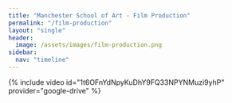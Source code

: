 ```yaml
---
title: "Manchester School of Art - Film Production"
permalink: "/film-production"
layout: "single"
header:
  image: /assets/images/film-production.png
sidebar:
  nav: "timeline"
---
```


{% include video id="1t6OFnYdNpyKuDhY9FQ33NPYNMuzi9yhP" provider="google-drive" %}